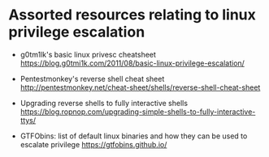 # Assorted resources relating to linux privilege escalation

- g0tm1lk's basic linux privesc cheatsheet
  https://blog.g0tmi1k.com/2011/08/basic-linux-privilege-escalation/

- Pentestmonkey's reverse shell cheat sheet
  http://pentestmonkey.net/cheat-sheet/shells/reverse-shell-cheat-sheet

- Upgrading reverse shells to fully interactive shells
  https://blog.ropnop.com/upgrading-simple-shells-to-fully-interactive-ttys/

- GTFObins: list of default linux binaries and how they can be used to escalate privilege
  https://gtfobins.github.io/
